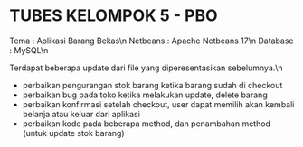 # TUBES KELOMPOK 5 - PBO
Tema : Aplikasi Barang Bekas\n
Netbeans : Apache Netbeans 17\n
Database : MySQL\n

Terdapat beberapa update dari file yang diperesentasikan sebelumnya.\n
- perbaikan pengurangan stok barang ketika barang sudah di checkout
- perbaikan bug pada toko ketika melakukan update, delete barang
- perbaikan konfirmasi setelah checkout, user dapat memilih akan kembali belanja atau keluar dari aplikasi
- perbaikan kode pada beberapa method, dan penambahan method (untuk update stok barang)
